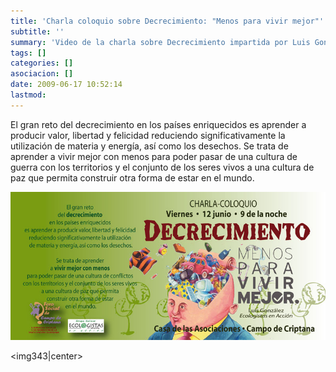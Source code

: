 ```yaml
---
title: 'Charla coloquio sobre Decrecimiento: "Menos para vivir mejor"'
subtitle: ''
summary: 'Video de la charla sobre Decrecimiento impartida por Luis González de Ecologistas en Acción en las V jornadas sociales y de promoción de la participación ciudadana de Campo de Criptana.'
tags: []
categories: []
asociacion: []
date: 2009-06-17 10:52:14
lastmod:
---
```


El gran reto del decrecimiento en los países enriquecidos es aprender a producir valor, libertad y felicidad reduciendo significativamente la utilización de materia y energía, así como los desechos.
Se trata de aprender a vivir mejor con menos para poder pasar de una cultura de guerra con los territorios y el conjunto de los seres vivos a una cultura de paz que permita construir otra forma de estar en el mundo.

<img src="img/charla_decrecimiento.jpg#cente" alt="" width="800">

<img343|center>



